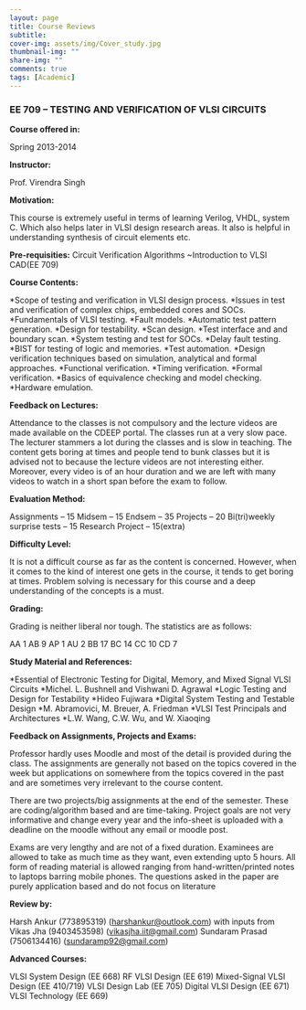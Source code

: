 ```yaml
---
layout: page
title: Course Reviews
subtitle:
cover-img: assets/img/Cover_study.jpg
thumbnail-img: ""
share-img: ""
comments: true
tags: [Academic]
---
```




### EE 709 – TESTING AND VERIFICATION OF VLSI CIRCUITS



**Course offered in:**



Spring 2013-2014



**Instructor:**



Prof. Virendra Singh



**Motivation:**



This course is extremely useful in terms of learning Verilog, VHDL, system C. Which also helps later in VLSI design research areas. It also is helpful in understanding synthesis of circuit elements etc.

**Pre-requisities:**
Circuit Verification Algorithms
~Introduction to VLSI CAD(EE 709)

**Course Contents:**



*Scope of testing and verification in VLSI design process.
*Issues in test and verification of complex chips, embedded cores and SOCs.
*Fundamentals of VLSI testing.
*Fault models.
*Automatic test pattern generation.
*Design for testability.
*Scan design.
*Test interface and and boundary scan.
*System testing and test for SOCs.
*Delay fault testing.
*BIST for testing of logic and memories.
*Test automation.
*Design verification techniques based on simulation, analytical and formal approaches.
*Functional verification.
*Timing verification.
*Formal verification.
*Basics of equivalence checking and model checking.
*Hardware emulation.


**Feedback on Lectures:**



Attendance to the classes is not compulsory and the lecture videos are made available on the CDEEP portal. The classes run at a very slow pace. The lecturer stammers a lot during the classes and is slow in teaching. The content gets boring at times and people tend to bunk classes but it is advised not to because the lecture videos are not interesting either. Moreover, every video is of an hour duration and we are left with many videos to watch in a short span before the exam to follow.

**Evaluation Method:**

Assignments – 15
Midsem – 15
Endsem – 35
Projects – 20
Bi(tri)weekly surprise tests – 15
Research Project – 15(extra)

**Difficulty Level:**



It is not a difficult course as far as the content is concerned. However, when it comes to the kind of interest one gets in the course, it tends to get boring at times. Problem solving is necessary for this course and a deep understanding of the concepts is a must.


**Grading:**

Grading is neither liberal nor tough. The statistics are as follows:

AA	1
AB	9
AP	1
AU	2
BB	17
BC	14
CC	10
CD	7


**Study Material and References:**



*Essential of Electronic Testing for Digital, Memory, and Mixed Signal VLSI Circuits
*Michel. L. Bushnell and Vishwani D. Agrawal
*Logic Testing and Design for Testability
*Hideo Fujiwara
*Digital System Testing and Testable Design
*M. Abramovici, M. Breuer, A. Friedman
*VLSI Test Principals and Architectures
*L.W. Wang, C.W. Wu, and W. Xiaoqing


**Feedback on Assignments, Projects and Exams:**



Professor hardly uses Moodle and most of the detail is provided during the class. The assignments are generally not based on the topics covered in the week but applications on somewhere from the topics covered in the past and are sometimes very irrelevant to the course content.

There are two projects/big assignments at the end of the semester. These are coding/algorithm based and are time-taking. Project goals are not very informative and change every year and the info-sheet is uploaded with a deadline on the moodle without any email or moodle post.

Exams are very lengthy and are not of a fixed duration. Examinees are allowed to take as much time as they want, even extending upto 5 hours. All form of reading material is allowed ranging from hand-written/printed notes to laptops barring mobile phones. The questions asked in the paper are purely application based and do not focus on literature

**Review by:**

Harsh Ankur (773895319) (harshankur@outlook.com) with inputs from
Vikas Jha (9403453598) (vikasjha.iit@gmail.com)
Sundaram Prasad (7506134416) (sundaramp92@gmail.com)


**Advanced Courses:**

VLSI System Design (EE 668)
RF VLSI Design (EE 619)
Mixed-Signal VLSI Design (EE 410/719)
VLSI Design Lab (EE 705)
Digital VLSI Design (EE 671)
VLSI Technology (EE 669)

